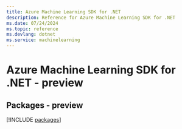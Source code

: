 ```yaml
---
title: Azure Machine Learning SDK for .NET
description: Reference for Azure Machine Learning SDK for .NET
ms.date: 07/24/2024
ms.topic: reference
ms.devlang: dotnet
ms.service: machinelearning
---
```

# Azure Machine Learning SDK for .NET - preview
## Packages - preview
[!INCLUDE [packages](machine-learning-index.md)]